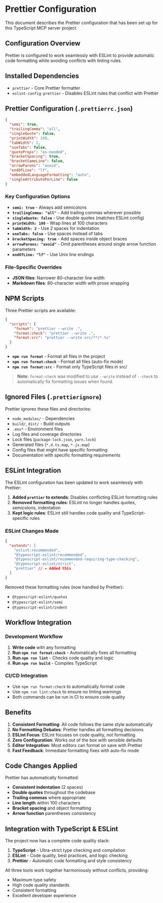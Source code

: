 # Prettier Configuration

This document describes the Prettier configuration that has been set up for this
TypeScript MCP server project.

## Configuration Overview

Prettier is configured to work seamlessly with ESLint to provide automatic code
formatting while avoiding conflicts with linting rules.

## Installed Dependencies

- `prettier` - Core Prettier formatter
- `eslint-config-prettier` - Disables ESLint rules that conflict with Prettier

## Prettier Configuration (`.prettierrc.json`)

```json
{
  "semi": true,
  "trailingComma": "all",
  "singleQuote": false,
  "printWidth": 100,
  "tabWidth": 2,
  "useTabs": false,
  "quoteProps": "as-needed",
  "bracketSpacing": true,
  "bracketSameLine": false,
  "arrowParens": "avoid",
  "endOfLine": "lf",
  "embeddedLanguageFormatting": "auto",
  "singleAttributePerLine": false
}
```

### Key Configuration Options

- **`semi: true`** - Always add semicolons
- **`trailingComma: "all"`** - Add trailing commas wherever possible
- **`singleQuote: false`** - Use double quotes (matches ESLint config)
- **`printWidth: 100`** - Wrap lines at 100 characters
- **`tabWidth: 2`** - Use 2 spaces for indentation
- **`useTabs: false`** - Use spaces instead of tabs
- **`bracketSpacing: true`** - Add spaces inside object braces
- **`arrowParens: "avoid"`** - Omit parentheses around single arrow function
  parameters
- **`endOfLine: "lf"`** - Use Unix line endings

### File-Specific Overrides

- **JSON files**: Narrower 80-character line width
- **Markdown files**: 80-character width with prose wrapping

## NPM Scripts

Three Prettier scripts are available:

```json
{
  "scripts": {
    "format": "prettier --write .",
    "format:check": "prettier --write .",
    "format:src": "prettier --write src/**/*.ts"
  }
}
```

- **`npm run format`** - Format all files in the project
- **`npm run format:check`** - Format all files (auto-fix mode)
- **`npm run format:src`** - Format only TypeScript files in src/

> **Note**: `format:check` was modified to use `--write` instead of `--check` to
> automatically fix formatting issues when found.

## Ignored Files (`.prettierignore`)

Prettier ignores these files and directories:

- `node_modules/` - Dependencies
- `build/`, `dist/` - Build outputs
- `.env*` - Environment files
- Log files and coverage directories
- Lock files (`package-lock.json`, `yarn.lock`)
- Generated files (`*.d.ts.map`, `*.js.map`)
- Config files that might have specific formatting
- Documentation with specific formatting requirements

## ESLint Integration

The ESLint configuration has been updated to work seamlessly with Prettier:

1. **Added `prettier` to extends**: Disables conflicting ESLint formatting rules
2. **Removed formatting rules**: ESLint no longer handles quotes, semicolons,
   indentation
3. **Kept logic rules**: ESLint still handles code quality and
   TypeScript-specific rules

### ESLint Changes Made

```json
{
  "extends": [
    "eslint:recommended",
    "@typescript-eslint/recommended",
    "@typescript-eslint/recommended-requiring-type-checking",
    "@typescript-eslint/strict",
    "prettier" // ← Added this
  ]
}
```

Removed these formatting rules (now handled by Prettier):

- `@typescript-eslint/quotes`
- `@typescript-eslint/semi`
- `@typescript-eslint/indent`

## Workflow Integration

### Development Workflow

1. **Write code** with any formatting
2. **Run `npm run format:check`** - Automatically fixes all formatting
3. **Run `npm run lint`** - Checks code quality and logic
4. **Run `npm run build`** - Compiles TypeScript

### CI/CD Integration

- Use `npm run format:check` to automatically format code
- Use `npm run lint:check` to ensure no linting warnings
- Both commands can be run in CI to ensure code quality

## Benefits

1. **Consistent Formatting**: All code follows the same style automatically
2. **No Formatting Debates**: Prettier handles all formatting decisions
3. **ESLint Focus**: ESLint focuses on code quality, not formatting
4. **Zero Configuration**: Works out of the box with sensible defaults
5. **Editor Integration**: Most editors can format on save with Prettier
6. **Fast Feedback**: Immediate formatting fixes with auto-fix mode

## Code Changes Applied

Prettier has automatically formatted:

- **Consistent indentation** (2 spaces)
- **Double quotes** throughout the codebase
- **Trailing commas** where appropriate
- **Line length** within 100 characters
- **Bracket spacing** and object formatting
- **Arrow function** parentheses consistency

## Integration with TypeScript & ESLint

The project now has a complete code quality stack:

1. **TypeScript** - Ultra-strict type checking and compilation
2. **ESLint** - Code quality, best practices, and logic checking
3. **Prettier** - Automatic code formatting and style consistency

All three tools work together harmoniously without conflicts, providing:

- Maximum type safety
- High code quality standards
- Consistent formatting
- Excellent developer experience
